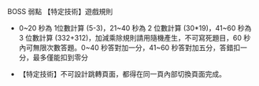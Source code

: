 BOSS 弱點
【特定技術】遊戲規則

- 0~20 秒為 1位數計算 (5-3)，21~40 秒為 2 位數計算 (30*19)，41~60 秒為 3 位數計算 (332+312)，加減乘除規則請用隨機產生，不可寫死題目，60 秒內可無限次數答題。0~40 秒答對加一分，41~60 秒答對加五分，答錯扣一分，最多僅能扣到零分

- 【特定技術】不可設計跳轉頁面，都得在同一頁內部切換頁面完成。

